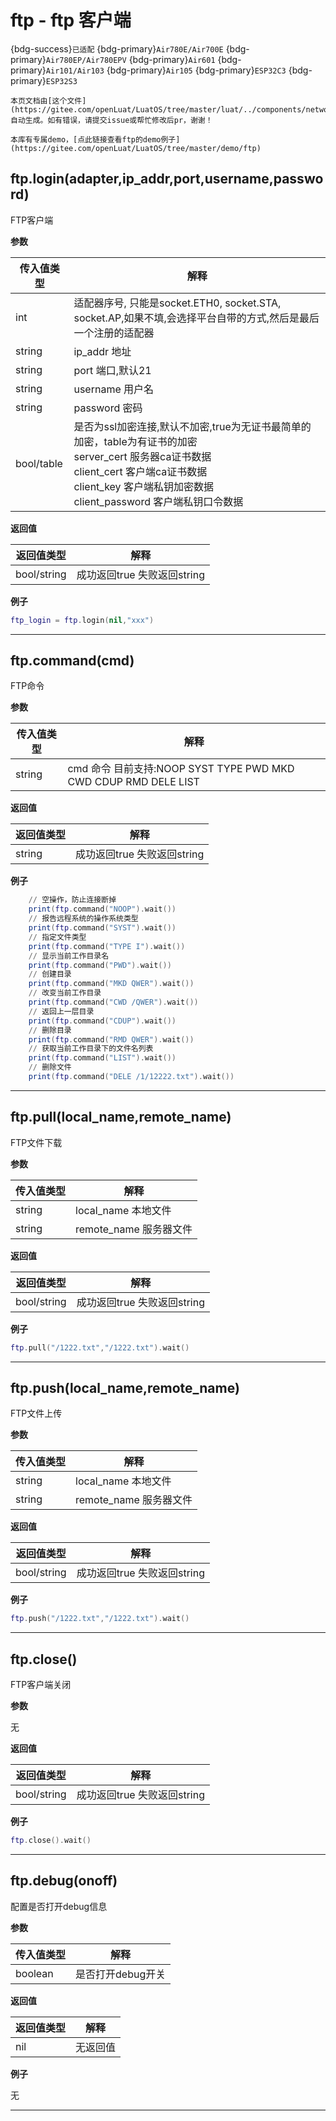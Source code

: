 # ftp - ftp 客户端

{bdg-success}`已适配` {bdg-primary}`Air780E/Air700E` {bdg-primary}`Air780EP/Air780EPV` {bdg-primary}`Air601` {bdg-primary}`Air101/Air103` {bdg-primary}`Air105` {bdg-primary}`ESP32C3` {bdg-primary}`ESP32S3`

```{note}
本页文档由[这个文件](https://gitee.com/openLuat/LuatOS/tree/master/luat/../components/network/libftp/luat_lib_ftp.c)自动生成。如有错误，请提交issue或帮忙修改后pr，谢谢！
```

```{tip}
本库有专属demo，[点此链接查看ftp的demo例子](https://gitee.com/openLuat/LuatOS/tree/master/demo/ftp)
```

## ftp.login(adapter,ip_addr,port,username,password)



FTP客户端

**参数**

|传入值类型|解释|
|-|-|
|int|适配器序号, 只能是socket.ETH0, socket.STA, socket.AP,如果不填,会选择平台自带的方式,然后是最后一个注册的适配器|
|string|ip_addr 地址|
|string|port 端口,默认21|
|string|username 用户名|
|string|password 密码|
|bool/table|是否为ssl加密连接,默认不加密,true为无证书最简单的加密，table为有证书的加密 <br>server_cert 服务器ca证书数据 <br>client_cert 客户端ca证书数据 <br>client_key 客户端私钥加密数据 <br>client_password 客户端私钥口令数据|

**返回值**

|返回值类型|解释|
|-|-|
|bool/string|成功返回true 失败返回string|

**例子**

```lua
ftp_login = ftp.login(nil,"xxx")

```

---

## ftp.command(cmd)



FTP命令

**参数**

|传入值类型|解释|
|-|-|
|string|cmd 命令 目前支持:NOOP SYST TYPE PWD MKD CWD CDUP RMD DELE LIST|

**返回值**

|返回值类型|解释|
|-|-|
|string|成功返回true 失败返回string|

**例子**

```lua
    // 空操作，防止连接断掉
    print(ftp.command("NOOP").wait())
    // 报告远程系统的操作系统类型
    print(ftp.command("SYST").wait())
    // 指定文件类型
    print(ftp.command("TYPE I").wait())
    // 显示当前工作目录名
    print(ftp.command("PWD").wait())
    // 创建目录
    print(ftp.command("MKD QWER").wait())
    // 改变当前工作目录
    print(ftp.command("CWD /QWER").wait())
    // 返回上一层目录
    print(ftp.command("CDUP").wait())
    // 删除目录
    print(ftp.command("RMD QWER").wait())
    // 获取当前工作目录下的文件名列表
    print(ftp.command("LIST").wait())
    // 删除文件
    print(ftp.command("DELE /1/12222.txt").wait())

```

---

## ftp.pull(local_name,remote_name)



FTP文件下载

**参数**

|传入值类型|解释|
|-|-|
|string|local_name 本地文件|
|string|remote_name 服务器文件|

**返回值**

|返回值类型|解释|
|-|-|
|bool/string|成功返回true 失败返回string|

**例子**

```lua
ftp.pull("/1222.txt","/1222.txt").wait()

```

---

## ftp.push(local_name,remote_name)



FTP文件上传

**参数**

|传入值类型|解释|
|-|-|
|string|local_name 本地文件|
|string|remote_name 服务器文件|

**返回值**

|返回值类型|解释|
|-|-|
|bool/string|成功返回true 失败返回string|

**例子**

```lua
ftp.push("/1222.txt","/1222.txt").wait()

```

---

## ftp.close()



FTP客户端关闭

**参数**

无

**返回值**

|返回值类型|解释|
|-|-|
|bool/string|成功返回true 失败返回string|

**例子**

```lua
ftp.close().wait()

```

---

## ftp.debug(onoff)



配置是否打开debug信息

**参数**

|传入值类型|解释|
|-|-|
|boolean|是否打开debug开关|

**返回值**

|返回值类型|解释|
|-|-|
|nil|无返回值|

**例子**

无

---

